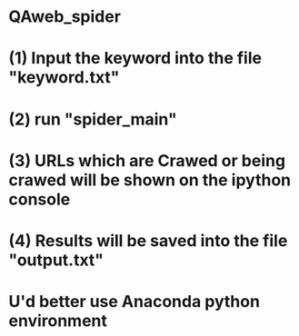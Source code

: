 # QAweb_spider
# (1) Input the keyword into the file "keyword.txt"
# (2) run "spider_main"
# (3) URLs which are Crawed or being crawed will be shown on the ipython console
# (4) Results will be saved into the file "output.txt"
#  U'd better use Anaconda python environment
